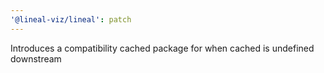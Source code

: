 ```yaml
---
'@lineal-viz/lineal': patch
---
```


Introduces a compatibility cached package for when cached is undefined downstream
